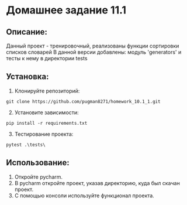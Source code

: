 # Домашнее задание 11.1

## Описание:

Данный проект - тренировочный, реализованы функции сортировки списков словарей
В данной версии добавлены: модуль 'generators' и тесты к нему в директории tests


## Установка:

1. Клонируйте репозиторий:
```
git clone https://github.com/pugman8271/homework_10.1_1.git
```
2. Установите зависимости:
```
pip install -r requirements.txt
```
3. Тестирование проекта:
```
pytest .\tests\  
```
## Использование:

1. Откройте pycharm.
2. В pycharm откройте проект, указав директорию, куда был скачан проект.
3. С помощью консоли используйте функционал проекта.
